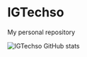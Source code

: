 # IGTechso
My personal repository

![IGTechso GitHub stats](https://github-readme-stats.vercel.app/api?username=IGTupdate&show_icons=true&theme=radical)
